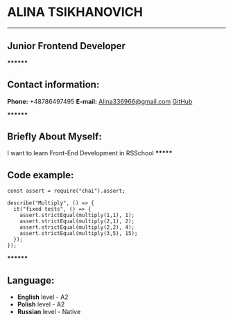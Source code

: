 # ALINA TSIKHANOVICH
*****
## Junior Frontend Developer
__******__
## Contact information:
**Phone:** +48786497495
**E-mail:** Alina336966@gmail.com
[GitHub][def]

[def]: https://github.com/AlinaTsikhanovich"GitHub"
__******__
## Briefly About Myself:
I want to learn Front-End Development in RSSchool
__*****__
## Code example:
```
const assert = require("chai").assert;

describe("Multiply", () => {
  it("fixed tests", () => {
    assert.strictEqual(multiply(1,1), 1);
    assert.strictEqual(multiply(2,1), 2);
    assert.strictEqual(multiply(2,2), 4);
    assert.strictEqual(multiply(3,5), 15);   
  });
});
```
__******__
## Language: 
* **English** level - A2
* **Polish** level - A2
* **Russian** level - Native 
